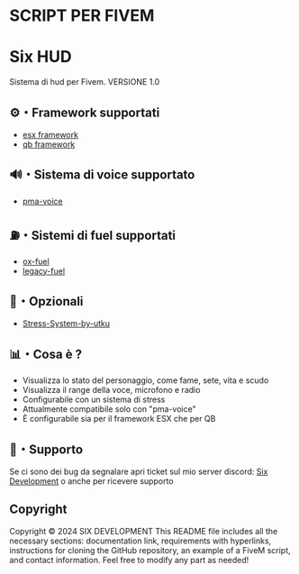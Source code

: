 
# SCRIPT PER FIVEM
# Six HUD
Sistema di hud per Fivem. VERSIONE 1.0

## ⚙️・Framework supportati
- [esx framework](https://github.com/mitlight/es_extended)
- [qb framework](https://github.com/qbcore-framework/qb-core)

## 🔊・Sistema di voice supportato
- [pma-voice](https://github.com/AvarianKnight/pma-voice)

## ⛽・Sistemi di fuel supportati
- [ox-fuel](https://github.com/overextended/ox_fuel)
- [legacy-fuel](https://github.com/InZidiuZ/LegacyFuel)

## 🔧・Opzionali
- [Stress-System-by-utku](https://github.com/utkuali/Stress-System-by-utku)

## 📊・Cosa è ?
- Visualizza lo stato  del personaggio, come fame, sete, vita e scudo
- Visualizza il range della voce, microfono e radio
- Configurabile con un sistema di stress
- Attualmente compatibile solo con "pma-voice"
- È configurabile sia per il framework ESX che per QB
  
## 📩・Supporto
Se ci sono dei bug da segnalare apri ticket sul mio server discord: [Six Development](https://discord.gg/pmdfAevNuN) o anche per ricevere supporto 

## Copyright
Copyright © 2024 SIX DEVELOPMENT
This README file includes all the necessary sections: documentation link, requirements with hyperlinks, 
instructions for cloning the GitHub repository, an example of a FiveM script, and contact information. 
Feel free to modify any part as needed!


